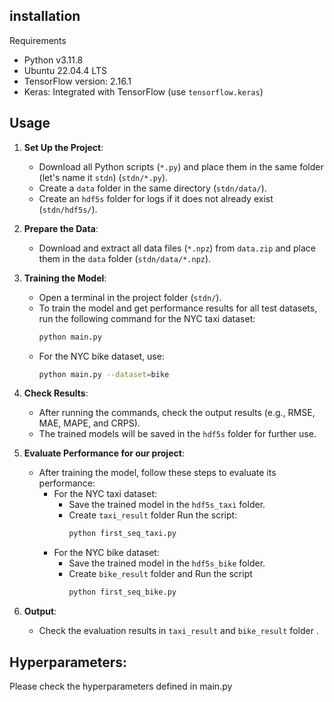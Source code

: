 ## installation
Requirements

- Python v3.11.8
- Ubuntu 22.04.4 LTS
- TensorFlow version: 2.16.1
- Keras: Integrated with TensorFlow (use `tensorflow.keras`)

## Usage

1. **Set Up the Project**:
   - Download all Python scripts (`*.py`) and place them in the same folder (let's name it `stdn`) (`stdn/*.py`).
   - Create a `data` folder in the same directory (`stdn/data/`).
   - Create an `hdf5s` folder for logs if it does not already exist (`stdn/hdf5s/`).

2. **Prepare the Data**:
   - Download and extract all data files (`*.npz`) from `data.zip` and place them in the `data` folder (`stdn/data/*.npz`).

3. **Training the Model**:
   - Open a terminal in the project folder (`stdn/`).
   - To train the model and get performance results for all test datasets, run the following command for the NYC taxi dataset:
     ```bash
     python main.py
     ```
   - For the NYC bike dataset, use:
     ```bash
     python main.py --dataset=bike
     ```

4. **Check Results**:
   - After running the commands, check the output results (e.g., RMSE, MAE, MAPE, and CRPS).
   - The trained models will be saved in the `hdf5s` folder for further use.

5. **Evaluate Performance for our project**:
   - After training the model, follow these steps to evaluate its performance:
     - For the NYC taxi dataset:
       - Save the trained model in the `hdf5s_taxi` folder.
       - Create `taxi_result` folder Run the script:
         ```bash
         python first_seq_taxi.py
         ```
     - For the NYC bike dataset:
       - Save the trained model in the `hdf5s_bike` folder.
       - Create `bike_result` folder and Run the script 
         ```bash
         python first_seq_bike.py
         ```

6. **Output**:
   - Check the evaluation results in `taxi_result` and `bike_result`  folder  .



## Hyperparameters:
Please check the hyperparameters defined in main.py
